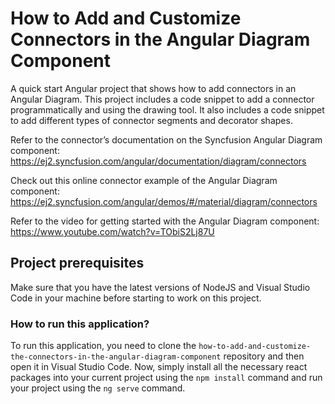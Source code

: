# How to Add and Customize Connectors in the Angular Diagram Component 

A quick start Angular project that shows how to add connectors in an Angular Diagram. This project includes a code snippet to add a connector programmatically and using the drawing tool. It also includes a code snippet to add different types of connector segments and decorator shapes.

Refer to the connector’s documentation on the Syncfusion Angular Diagram component: 
https://ej2.syncfusion.com/angular/documentation/diagram/connectors 

Check out this online connector example of the Angular Diagram component: 
https://ej2.syncfusion.com/angular/demos/#/material/diagram/connectors 

Refer to the video for getting started with the Angular Diagram component:
https://www.youtube.com/watch?v=TObiS2Lj87U 


## Project prerequisites

Make sure that you have the latest versions of NodeJS and Visual Studio Code in your machine before starting to work on this project.

### How to run this application?

To run this application, you need to clone the `how-to-add-and-customize-the-connectors-in-the-angular-diagram-component` repository and then open it in Visual Studio Code. Now, simply install all the necessary react packages into your current project using the `npm install` command and run your project using the `ng serve` command.
